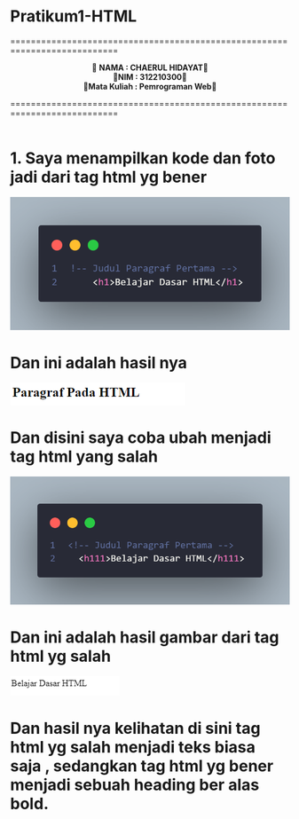 # Pratikum1-HTML

===========================================================================<br>
<p align="center">
 &#128640 <b>NAMA          :  CHAERUL HIDAYAT</b>&#128640 <br> 
  &#128640<b>NIM           :  312210300</b>&#128640 <br>
 &#128640<b>Mata Kuliah   :  Pemrograman Web</b>&#128640 <br>
</p>
===========================================================================<br><br>


# 1. Saya menampilkan kode dan foto jadi dari tag html yg bener 
![Gambar TAG HTML](<FOTO README/code1.png>) <br>
# Dan ini adalah hasil nya 
![Hasil Gambar Tag HTML](<FOTO README/code2.png>)<br>
# Dan disini saya coba ubah menjadi tag html yang salah 
![TAH HTML YG SALAH](<FOTO README/code 3.png>) <br>
# Dan ini adalah hasil gambar dari tag html yg salah
![Gambar TAG HTML yang salah](<FOTO README/code4.png>)<br>
# Dan hasil nya kelihatan di sini tag html yg salah menjadi teks biasa saja , sedangkan tag html yg bener menjadi sebuah heading ber alas bold.